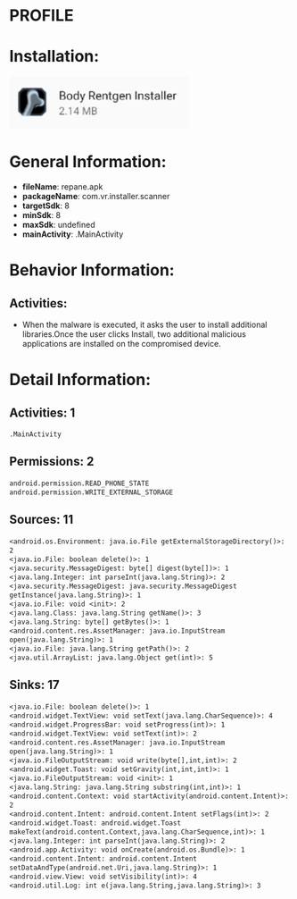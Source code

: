 # PROFILE
# Installation:
![ICON](icon.png)
# General Information:
- **fileName**: repane.apk
- **packageName**: com.vr.installer.scanner
- **targetSdk**: 8
- **minSdk**: 8
- **maxSdk**: undefined
- **mainActivity**: .MainActivity
# Behavior Information:
## Activities:
- When the malware is executed, it asks the user to install additional libraries.Once the user clicks Install, two additional malicious applications are installed on the compromised device.
# Detail Information:
## Activities: 1
	.MainActivity
## Permissions: 2
	android.permission.READ_PHONE_STATE
	android.permission.WRITE_EXTERNAL_STORAGE
## Sources: 11
	<android.os.Environment: java.io.File getExternalStorageDirectory()>: 2
	<java.io.File: boolean delete()>: 1
	<java.security.MessageDigest: byte[] digest(byte[])>: 1
	<java.lang.Integer: int parseInt(java.lang.String)>: 2
	<java.security.MessageDigest: java.security.MessageDigest getInstance(java.lang.String)>: 1
	<java.io.File: void <init>: 2
	<java.lang.Class: java.lang.String getName()>: 3
	<java.lang.String: byte[] getBytes()>: 1
	<android.content.res.AssetManager: java.io.InputStream open(java.lang.String)>: 1
	<java.io.File: java.lang.String getPath()>: 2
	<java.util.ArrayList: java.lang.Object get(int)>: 5
## Sinks: 17
	<java.io.File: boolean delete()>: 1
	<android.widget.TextView: void setText(java.lang.CharSequence)>: 4
	<android.widget.ProgressBar: void setProgress(int)>: 1
	<android.widget.TextView: void setText(int)>: 2
	<android.content.res.AssetManager: java.io.InputStream open(java.lang.String)>: 1
	<java.io.FileOutputStream: void write(byte[],int,int)>: 2
	<android.widget.Toast: void setGravity(int,int,int)>: 1
	<java.io.FileOutputStream: void <init>: 1
	<java.lang.String: java.lang.String substring(int,int)>: 1
	<android.content.Context: void startActivity(android.content.Intent)>: 2
	<android.content.Intent: android.content.Intent setFlags(int)>: 2
	<android.widget.Toast: android.widget.Toast makeText(android.content.Context,java.lang.CharSequence,int)>: 1
	<java.lang.Integer: int parseInt(java.lang.String)>: 2
	<android.app.Activity: void onCreate(android.os.Bundle)>: 1
	<android.content.Intent: android.content.Intent setDataAndType(android.net.Uri,java.lang.String)>: 1
	<android.view.View: void setVisibility(int)>: 4
	<android.util.Log: int e(java.lang.String,java.lang.String)>: 3
